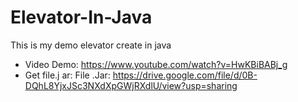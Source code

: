 # Elevator-In-Java
This is my demo elevator create in java
- Video Demo: https://www.youtube.com/watch?v=HwKBiBABj_g
- Get file.j
ar: File .Jar: https://drive.google.com/file/d/0B-DQhL8YjxJSc3NXdXpGWjRXdlU/view?usp=sharing
